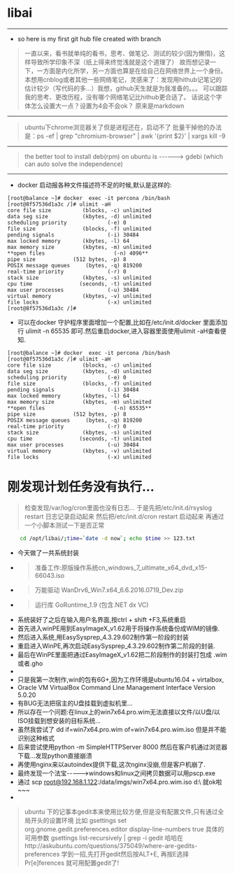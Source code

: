 # libai

***

* so here is my first git hub file created with branch

 > 一直以来，看书就单纯的看书，思考、做笔记、测试的较少(因为懒惰)，这样导致所学印象不深（纸上得来终觉浅就是这个道理了）
故而想记录一下，一方面是内化所学，另一方面也算是在给自己在网络世界上一个身份。
本想用cnblog或者其他一些网络笔记，灵感来了：发现用hithub记笔记的估计较少（写代码的多...）我想，github天生就是为我准备的。。。
可以跟踪我的思考、更改历程，没有哪个网络笔记比hithub更合适了。
话说这个字体怎么设置大一点？设置为4会不会ok？ 原来是markdown

***

> ubuntu下chrome浏览器关了但是进程还在，启动不了
批量干掉他的办法是：ps -ef | grep "chromium-browser" | awk '{print $2}' | xargs kill -9

***

> the better tool to install deb(rpm) on ubuntu is ------> gdebi (which can auto solve the independence)

***

* docker 启动报各种文件描述符不足的时候,默认是这样的: 

```
[root@balance ~]# docker  exec -it percona /bin/bash 
[root@8f57536d1a3c /]# ulimit -aH
core file size          (blocks, -c) unlimited
data seg size           (kbytes, -d) unlimited
scheduling priority             (-e) 0
file size               (blocks, -f) unlimited
pending signals                 (-i) 30484
max locked memory       (kbytes, -l) 64
max memory size         (kbytes, -m) unlimited
**open files                      (-n) 4096**
pipe size            (512 bytes, -p) 8
POSIX message queues     (bytes, -q) 819200
real-time priority              (-r) 0
stack size              (kbytes, -s) unlimited
cpu time               (seconds, -t) unlimited
max user processes              (-u) 30484
virtual memory          (kbytes, -v) unlimited
file locks                      (-x) unlimited
[root@8f57536d1a3c /]# 
```

* 可以在docker 守护程序里面增加一个配置,比如在/etc/init.d/docker 里面添加行 ulimit -n 65535  即可.然后重启docker,进入容器里面使用ulimit -aH查看便知.

```
[root@balance ~]# docker  exec -it percona /bin/bash
[root@8f57536d1a3c /]# ulimit -aH
core file size          (blocks, -c) unlimited
data seg size           (kbytes, -d) unlimited
scheduling priority             (-e) 0
file size               (blocks, -f) unlimited
pending signals                 (-i) 30484
max locked memory       (kbytes, -l) 64
max memory size         (kbytes, -m) unlimited
**open files                      (-n) 65535**
pipe size            (512 bytes, -p) 8
POSIX message queues     (bytes, -q) 819200
real-time priority              (-r) 0
stack size              (kbytes, -s) unlimited
cpu time               (seconds, -t) unlimited 
max user processes              (-u) 30484 
virtual memory          (kbytes, -v) unlimited 
file locks                      (-x) unlimited 
```

# 刚发现计划任务没有执行...
> 检查发现/var/log/cron里面也没有日志...
> 于是先把/etc/init.d/rsyslog restart  日志记录启动起来
> 然后把/etc/init.d/cron restart 启动起来
> 再通过一个小脚本测试一下是否正常 
``` bash
    cd /opt/libai/;time=`date -d now`; echo $time >> 123.txt
```

-  今天做了一共系统封装
-  > 准备工作:原版操作系统cn_windows_7_ultimate_x64_dvd_x15-66043.iso
-  > 万能驱动 WanDrv6_Win7.x64_6.6.2016.0719_Dev.zip
-  > 运行库 GoRuntime_1.9 (包含.NET dx VC)
-  系统装好了之后在输入用户名界面,按ctrl + shift +F3,系统重启
-  首先进入winPE用到EasyImageX_v1.62用于将操作系统备份成WIM的镜像.
-  然后进入系统,用EasySysprep_4.3.29.602制作第一阶段的封装
-  重启进入WinPE,再次启动EasySysprep_4.3.29.602制作第二阶段的封装.
-  最后在WinPE里面把通过EasyImageX_v1.62把二阶段制作的封装打包成 .wim 或者.gho
-  
-  只是我第一次制作,win的包有6G+,因为工作环境是ubuntu16.04 + virtalbox,
-  Oracle VM VirtualBox Command Line Management Interface Version 5.0.20
-  有BUG无法把宿主的U盘挂载到虚拟机里...
-  所以存在一个问题:在linux上的win7x64.pro.wim无法直接以文件/以U盘/以ISO挂载到想安装的目标系统...
-  虽然我尝试了 dd if=win7x64.pro.wim of=win7x64.pro.wim.iso 但是并不能识别这种格式
-  后来尝试使用python -m SimpleHTTPServer 8000  然后在客户机通过浏览器下载...发现python直接崩溃
-  再使用nginx来以autoindex提供下载,这次nginx没崩,但是客户机崩了.
-  最终发现一个法宝----->windows和linux之间拷贝数据可以用pscp.exe
-  通过 scp root@192.168.1.122:/data/imgs/win7x64.pro.wim.iso d:\   就ok啦~~~
-  

>  ubuntu 下的记事本gedit本来使用比较方便,但是没有配置文件,只有通过全局开头的设置环境
> 比如 gsettings set org.gnome.gedit.preferences.editor display-line-numbers true
> 具体的可用参数 gsettings list-recursively  | grep -i gedit
> 哈哈在http://askubuntu.com/questions/375049/where-are-gedits-preferences 学到一招,先打开gedit然后按ALT+E,
> 再按E选择Pr[e]ferences 就可用配置gedit了!




